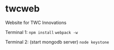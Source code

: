# twcweb
Website for TWC Innovations

Terminal 1: 
`npm install` 	`webpack -w`	

Terminal 2: 
(start mongodb server) `node keystone`

